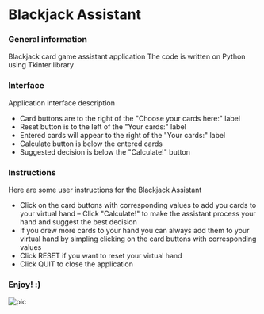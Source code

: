 # Blackjack Assistant
### General information
Blackjack card game assistant application
The code is written on Python using Tkinter library
### Interface
Application interface description
- Card buttons are to the right of the "Choose your cards here:" label
- Reset button is to the left of the "Your cards:" label
- Entered cards will appear to the right of the "Your cards:" label
- Calculate button is below the entered cards
- Suggested decision is below the "Calculate!" button

### Instructions
Here are some user instructions for the Blackjack Assistant
- Click on the card buttons with corresponding values to add you cards to your virtual hand
– Click "Calculate!" to make the assistant process your hand and suggest the best decision
- If you drew more cards to your hand you can always add them to your virtual hand by simpling clicking on the card buttons with corresponding values
- Click RESET if you want to reset your virtual hand
- Click QUIT to close the application

### Enjoy! :)
![pic](https://user-images.githubusercontent.com/108785038/226074219-fb592596-ff36-4c67-a99a-8db76e2bd60b.jpg)
